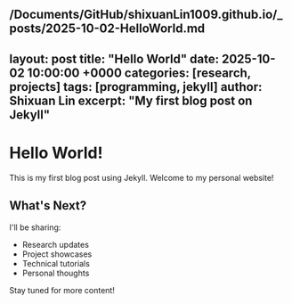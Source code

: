 /Documents/GitHub/shixuanLin1009.github.io/_posts/2025-10-02-HelloWorld.md
---
layout: post
title: "Hello World"
date: 2025-10-02 10:00:00 +0000
categories: [research, projects]
tags: [programming, jekyll]
author: Shixuan Lin
excerpt: "My first blog post on Jekyll"
---

# Hello World!

This is my first blog post using Jekyll. Welcome to my personal website!

## What's Next?

I'll be sharing:
- Research updates
- Project showcases
- Technical tutorials
- Personal thoughts

Stay tuned for more content!